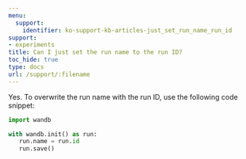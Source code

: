 ```yaml
---
menu:
  support:
    identifier: ko-support-kb-articles-just_set_run_name_run_id
support:
- experiments
title: Can I just set the run name to the run ID?
toc_hide: true
type: docs
url: /support/:filename
---
```


Yes. To overwrite the run name with the run ID, use the following code snippet:

```python
import wandb

with wandb.init() as run:
   run.name = run.id
   run.save()
```